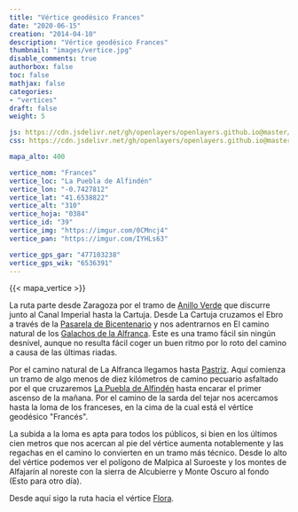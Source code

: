 ```yaml
---
title: "Vértice geodésico Frances"
date: "2020-06-15"
creation: "2014-04-10"
description: "Vértice geodésico Frances"
thumbnail: "images/vertice.jpg"
disable_comments: true
authorbox: false
toc: false
mathjax: false
categories:
- "vertices"
draft: false
weight: 5

js: https://cdn.jsdelivr.net/gh/openlayers/openlayers.github.io@master/en/v6.3.1/build/ol.js
css: https://cdn.jsdelivr.net/gh/openlayers/openlayers.github.io@master/en/v6.3.1/css/ol.css

mapa_alto: 400

vertice_nom: "Frances"
vertice_loc: "La Puebla de Alfindén"
vertice_lon: "-0.7427812"
vertice_lat: "41.6538822"
vertice_alt: "310"
vertice_hoja: "0384"
vertice_id: "39"
vertice_img: "https://imgur.com/0CMncj4"
vertice_pan: "https://imgur.com/IYHLs63"

vertice_gps_gar: "477103238"
vertice_gps_wik: "6536391"
---
```

{{< mapa_vertice >}}

La ruta parte desde Zaragoza por el tramo de [Anillo Verde](https://www.zaragoza.es/ciudad/centroambientalebro/anillo-verde.htm) que discurre junto al Canal Imperial hasta la Cartuja. Desde La Cartuja cruzamos el Ebro a través de la [Pasarela de Bicentenario](http://es.wikipedia.org/wiki/Pasarela_del_Bicentenario) y nos adentrarnos en El camino natural de los [Galachos de la Alfranca](http://www.turismodezaragoza.es/provincia/naturaleza/protegida/galachos-alfranca-pastriz.html). Este es una tramo fácil sin ningún desnivel, aunque no resulta fácil coger un buen ritmo por lo roto del camino a causa de las últimas riadas.

Por el camino natural de La Alfranca llegamos hasta [Pastriz](http://www.pastriz.es). Aquí comienza un tramo de algo menos de diez kilómetros de camino pecuario asfaltado por el que cruzaremos [La Puebla de Alfindén](http://www.lapuebladealfinden.es) hasta encarar el primer ascenso de la mañana. Por el camino de la sarda del tejar nos acercamos hasta la loma de los franceses, en la cima de la cual está el vértice geodésico "Francés".

La subida a la loma es apta para todos los públicos, si bien en los últimos cien metros que nos acercan al pie del vértice aumenta notablemente y las regachas en el camino lo convierten en un tramo más técnico. Desde lo alto del vértice podemos ver el polígono de Malpica al Suroeste y los montes de Alfajarín al noreste con la sierra de Alcubierre y Monte Oscuro al fondo (Esto para otro día).

Desde aquí sigo la ruta hacia el vértice [Flora]({{<relref"flora.md">}}).

